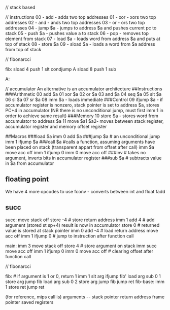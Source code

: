 // stack based

// instructions
00 - add - adds two top addresses
01 - xor - xors two top addresses
02 - and - ands two top addresses
03 - or - ors two top addresses
04 - jump $a - jumps to address $a and pushes current pc to stack
05 - push $a - pushes value a to stack
06 - pop - removes top element from stack
07 - load $a - loads word from address $a and puts at top of stack
08 - store $a
09 - sload $a - loads a word from $a address from top of stack

// fibonarcci

fib:
sload 4
push 1
slt
condjump A
sload 8
push 1
sub

A:



// accumulator
An alternative is an accumulator architecture
##Instructions
###Arithmetic
00 add \$a
01 xor \$a
02 or \$a
03 and \$a
04 seq \$a
05 slt \$a
06 sl \$a
07 sr \$a
08 imm \$a - loads immediate 
###Control
09 ifjump \$a - if accumulator register is nonzero, stack pointer is set to address \$a, stores PC+4 in accumulator (NB there is no unconditional jump, must first imm 1 in order to achieve same result)
###Memory
10 store \$a - stores word from accumulator to address \$a
11 move \$a1 \$a2- moves between stack register, accumulator register and memory offset register


##Macros
###load \$a
imm 0
add $a
###jump \$a
\# an unconditional jump
imm 1
ifjump \$a
###call \$a 
\#calls a function, assuming arguments have been placed on stack (transparent appart from offset after call)
imm \$a
move acc off
imm 1
ifjump 0
imm 0
move acc off
###inv
\# takes no argument, inverts bits in accumulator register
###sub \$a
\# subtracts value in $a from accumulator

## floating point
We have 4 more opcodes to use
fconv - converts between int and float
fadd

## succ
succ:
move stack off
store -4 # store return address
imm 1
add 4 # add argument (stored st sp+4) result is now in accumulator
store 0 # returned value is stored at stack pointer
imm 0
add -4 # load return address
move acc off
imm 1
ifjump 0 # jump to instruction after function call

main:
imm 3
move stack off
store 4 # store argument on stack
imm succ
move acc off
imm 1
ifjump 0
imm 0
move acc off # clearing offset after function call

// fibonarcci

fib:
\# if argument is 1 or 0, return 1
imm 1
slt arg
ifjump fib'
load arg
sub 0 1
store arg
jump fib
load arg
sub 0 2
store arg
jump fib
jump ret
fib-base:
imm 1
store ret
jump ret

(for reference, mips call is)
arguments
-- stack pointer
return address
frame pointer
saved registers
